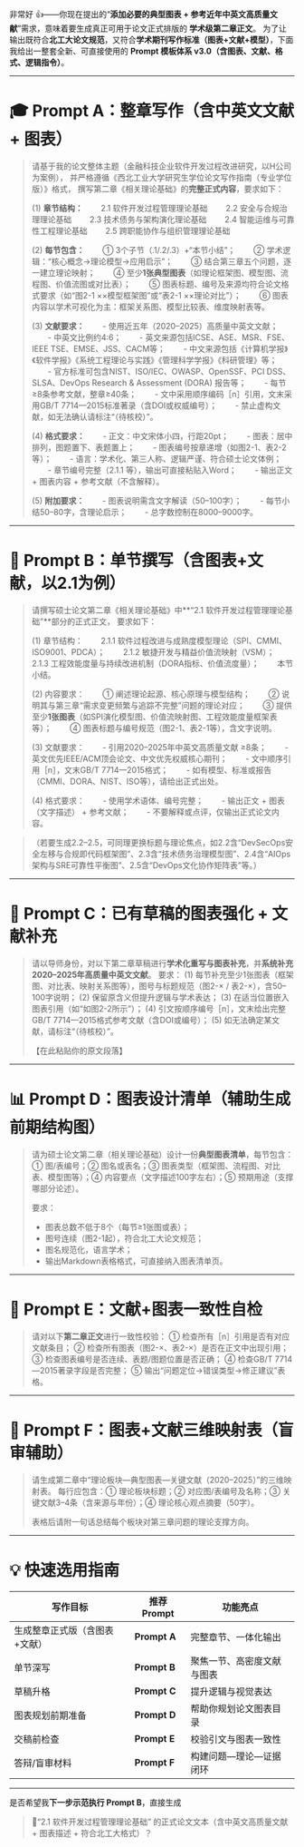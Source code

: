 非常好 👍——你现在提出的“**添加必要的典型图表 + 参考近年中英文高质量文献**”需求，意味着要生成真正可用于论文正式排版的 **学术级第二章正文**。
为了让输出既符合**北工大论文规范**，又符合**学术期刊写作标准（图表+文献+模型）**，下面我给出一整套全新、可直接使用的 **Prompt 模板体系 v3.0（含图表、文献、格式、逻辑指令）**。

---

# 🎓 Prompt A：整章写作（含中英文文献 + 图表）

> 请基于我的论文整体主题（金融科技企业软件开发过程改进研究，以H公司为案例），
> 并严格遵循《西北工业大学研究生学位论文写作指南（专业学位版）》格式，
> 撰写第二章《相关理论基础》的**完整正式内容**，要求如下：
>
> (1) **章节结构：**
>   2.1 软件开发过程管理理论基础
>   2.2 安全与合规治理理论基础
>   2.3 技术债务与架构演化理论基础
>   2.4 智能运维与可靠性工程理论基础
>   2.5 跨职能协作与组织管理理论基础
>
> (2) **每节包含：**
>   ① 3个子节（.1/.2/.3）+“本节小结”；
>   ② 学术逻辑：“核心概念→理论模型→应用启示”；
>   ③ 结合第三章五个问题，逐一建立理论映射；
>   ④ 至少**1张典型图表**（如理论框架图、模型图、流程图、价值流图或对比表）；
>   ⑤ 图表标题、编号及来源均符合论文格式要求（如“图2-1 ××模型框架图”或“表2-1 ××理论对比”）；
>   ⑥ 图表内容以学术可视化为主：框架关系图、模型比较表、维度映射表等。
>
> (3) **文献要求：**
>   - 使用近五年（2020–2025）高质量中英文文献；
>   - 中英文比例约4:6；
>   - 英文来源包括ICSE、ASE、MSR、FSE、IEEE TSE、EMSE、JSS、CACM等；
>   - 中文来源包括《计算机学报》《软件学报》《系统工程理论与实践》《管理科学学报》《科研管理》等；
>   - 官方标准可包含NIST、ISO/IEC、OWASP、OpenSSF、PCI DSS、SLSA、DevOps Research & Assessment (DORA) 报告等；
>   - 每节≥8条参考文献，整章≥40条；
>   - 文中采用顺序编码［n］引用，文末采用GB/T 7714—2015标准著录（含DOI或权威编号）；
>   - 禁止虚构文献，如无法确认请标注“（待核校）”。
>
> (4) **格式要求：**
>   - 正文：中文宋体小四，行距20pt；
>   - 图表：居中排列，图题置下、表题置上；
>   - 图表编号按章递增（如图2-1、表2-2等）；
>   - 语言：学术化、第三人称、逻辑严谨、符合硕士论文体例；
>   - 章节编号完整（2.1.1 等），输出可直接粘贴入Word；
>   - 输出正文 + 图表内容 + 参考文献（不含解释）。
>
> (5) **附加要求：**
>   - 图表说明需含文字解读（50–100字）；
>   - 每节小结50–80字，含理论启示；
>   - 总字数控制在8000–9000字。

---

# 📘 Prompt B：单节撰写（含图表+文献，以2.1为例）

> 请撰写硕士论文第二章《相关理论基础》中**“2.1 软件开发过程管理理论基础”**部分的正式正文，
> 要求如下：
>
> (1) 章节结构：
>   2.1.1 软件过程改进与成熟度模型理论（SPI、CMMI、ISO9001、PDCA）；
>   2.1.2 敏捷开发与精益价值流映射（VSM）；
>   2.1.3 工程效能度量与持续改进机制（DORA指标、价值流度量）；
>   本节小结。
>
> (2) 内容要求：
>   ① 阐述理论起源、核心原理与模型结构；
>   ② 说明其与第三章“需求变更频繁与追踪不完整”问题的理论对应；
>   ③ 提供至少**1张图表**（如SPI演化模型图、价值流映射图、工程效能度量框架表等）；
>   ④ 图表标题与编号规范（图2-1、表2-1等），含文字说明。
>
> (3) 文献要求：
>   - 引用2020–2025年中英文高质量文献 ≥8条；
>   - 英文优先IEEE/ACM顶会论文、中文优先权威核心期刊；
>   - 文中顺序引用［n］，文末GB/T 7714—2015格式；
>   - 如有模型、标准或报告（CMMI、DORA、NIST、ISO等），请给出正式出处。
>
> (4) 格式要求：
>   - 使用学术语体、编号完整；
>   - 输出正文 + 图表（文字描述） + 参考文献；
>   - 不要解释或点评，仅输出正式论文内容。

> （若要生成2.2–2.5，可同理更换标题与理论焦点，如2.2含“DevSecOps安全左移与合规即代码框架图”、2.3含“技术债务治理模型图”、2.4含“AIOps架构与SRE可靠性平衡图”、2.5含“DevOps文化协作矩阵表”等。）

---

# 🧠 Prompt C：已有草稿的图表强化 + 文献补充

> 请以导师身份，对以下第二章草稿进行**学术化重写与图表补充**，并**系统补充2020–2025年高质量中英文文献**。
> 要求：
> (1) 每节补充至少1张图表（框架图、对比表、映射关系图等），图号与标题规范（图2-× / 表2-×），含50–100字说明；
> (2) 保留原含义但提升逻辑与学术表达；
> (3) 在适当位置嵌入图表引用（如“如图2-2所示”）；
> (4) 引文按顺序编号［n］，文末给出完整GB/T 7714—2015格式参考文献（含DOI或编号）；
> (5) 如无法确定某文献，请标注“（待核校）”。
>
> 【在此粘贴你的原文段落】

---

# 📊 Prompt D：图表设计清单（辅助生成前期结构图）

> 请为硕士论文第二章（相关理论基础）设计一份**典型图表清单**，每节包含：
> ① 图/表编号；② 图名或表名；③ 图表类型（框架图、流程图、对比表、模型图等）；④ 内容要点（文字描述100字左右）；⑤ 预期用途（支撑哪部分论述）。
>
> 要求：
>
> * 图表总数不低于8个（每节≥1张图或表）；
> * 图号连续（图2-1起），符合北工大论文规范；
> * 图名规范化，语言学术；
> * 输出Markdown表格格式，可直接纳入图表清单页。

---

# 🧩 Prompt E：文献+图表一致性自检

> 请对以下**第二章正文**进行一致性校验：
> ① 检查所有［n］引用是否有对应文献条目；
> ② 检查所有图表（图2-×、表2-×）是否在正文中出现引用；
> ③ 检查图表编号是否连续、表题/图题位置是否正确；
> ④ 检查GB/T 7714—2015著录字段是否完整；
> ⑤ 输出“问题定位→错误类型→修正建议”表格。

---

# 🧭 Prompt F：图表+文献三维映射表（盲审辅助）

> 请生成第二章中“理论板块—典型图表—关键文献（2020–2025）”的三维映射表。
> 每行应包含：① 理论板块标题；② 对应图/表编号及名称；③ 关键文献3–4条（含来源与年份）；④ 理论核心观点摘要（50字）。
>
> 表格后请附一句话总结每个板块对第三章问题的理论支撑方向。

---

# 💡 快速选用指南

| 写作目标            | 推荐Prompt     | 功能亮点          |
| --------------- | ------------ | ------------- |
| 生成整章正式版（含图表+文献） | **Prompt A** | 完整章节、一体化输出    |
| 单节深写            | **Prompt B** | 聚焦一节、高密度文献与图表 |
| 草稿升格            | **Prompt C** | 提升逻辑与视觉表达     |
| 图表规划前期准备        | **Prompt D** | 帮助你规划论文图表目录   |
| 交稿前检查           | **Prompt E** | 校验引文与图表一致性    |
| 答辩/盲审材料         | **Prompt F** | 构建问题—理论—证据闭环  |

---

是否希望我**下一步示范执行 Prompt B**，直接生成

> 📘“2.1 软件开发过程管理理论基础”
> 的正式论文文本（含中英文高质量文献 + 图表描述 + 符合北工大格式）？
